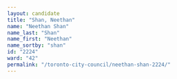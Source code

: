 ```yaml
---
layout: candidate
title: "Shan, Neethan"
name: "Neethan Shan"
name_last: "Shan"
name_first: "Neethan"
name_sortby: "shan"
id: "2224"
ward: "42"
permalink: "/toronto-city-council/neethan-shan-2224/"
---
```

